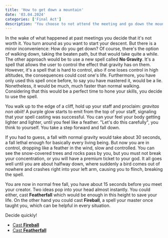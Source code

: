 ```yaml
---
title: 'How to get down a mountain'
date: '03.04.2024'
categories: ['Final Act']
description: 'You choose to not attend the meeting and go down the mountain.'
---
```


In the wake of what happened at past meetings you decide that it's not worth it. You turn around as
you want to start your descent. But there is a minor inconvenience: How do you get down? Of course,
there's the option of walking down, taking the beaten path, but that would take quite a while. The
other approach would be to use a new spell called **No Gravity**. It's a spell that allows the
user to control the effect that gravity has on them. However, it's a spell that is hard to control,
also if one loses control in high altitudes, the consequences could cost one's life. Furthermore,
you have only used this spell once before, to say you have mastered it, would be a lie. Nonetheless,
it would be much, much faster than normal walking. Considering that this would be a perfect time to
hone your skills, you decide to use the spell.

You walk up to the edge of a cliff, hold up your staff and proclaim: _gravitas non abiit!_ A purple
glow starts to emit from the top of your staff, signaling that your spell casting was successful.
You can your feel your body getting lighter and lighter, until you feel like a feather. "Let's do
this carefully", you think to yourself. You take a step forward and fall down.

If you had to guess, a fall with normal gravity would take about 30 seconds, a fall lethal enough
for basically every living being. But now you are in control, dropping like a feather in the wind,
slow and controlled. You can see the snow-covered trees and rocks pass by you, but you must not
break your concentration, or you will have a premium ticket to your god. It all goes well until you are
about halfway down, where suddenly a bird comes out of nowhere and crashes right into your left arm,
causing you to flinch, breaking the spell.

You are now in normal free fall, you have about 15 seconds before you meet your creator. Two ideas
pop into your head almost instantly. You could either, cast **Featherfall** which would be enough in
this height to save your life. On the other hand you could cast **Fireball**, a spell your master 
once taught you, which can be helpful in every situation.

Decide quickly!

- [Cast **Fireball**](final_act_mage_fall_fireball)
- [Cast **Featherfall**](final_act_mage_fall_featherfall)





